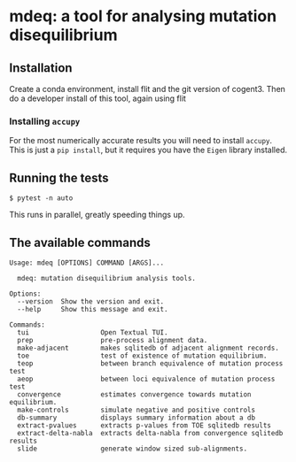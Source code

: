 # mdeq: a tool for analysing mutation disequilibrium

## Installation

Create a conda environment, install flit and the git version of cogent3. Then do a developer install of this tool, again using flit  

### Installing `accupy`

For the most numerically accurate results you will need to install `accupy`. This is just a `pip install`, but it requires you have the `Eigen` library installed.

## Running the tests

```
$ pytest -n auto
```

This runs in parallel, greatly speeding things up.

## The available commands

<!-- [[[cog
import cog
from mdeq import main
from click.testing import CliRunner
runner = CliRunner()
result = runner.invoke(main, ["--help"])
help = result.output.replace("Usage: main", "Usage: mdeq")
cog.out(
    "```\n{}\n```".format(help)
)
]]] -->
```
Usage: mdeq [OPTIONS] COMMAND [ARGS]...

  mdeq: mutation disequilibrium analysis tools.

Options:
  --version  Show the version and exit.
  --help     Show this message and exit.

Commands:
  tui                  Open Textual TUI.
  prep                 pre-process alignment data.
  make-adjacent        makes sqlitedb of adjacent alignment records.
  toe                  test of existence of mutation equilibrium.
  teop                 between branch equivalence of mutation process test
  aeop                 between loci equivalence of mutation process test
  convergence          estimates convergence towards mutation equilibrium.
  make-controls        simulate negative and positive controls
  db-summary           displays summary information about a db
  extract-pvalues      extracts p-values from TOE sqlitedb results
  extract-delta-nabla  extracts delta-nabla from convergence sqlitedb results
  slide                generate window sized sub-alignments.

```
<!-- [[[end]]] -->
